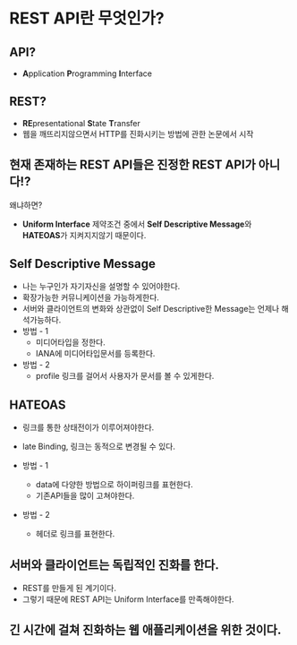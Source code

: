 # REST API란 무엇인가?

## API? 
- **A**pplication **P**rogramming **I**nterface

## REST?
- **RE**presentational **S**tate **T**ransfer
- 웹을 깨뜨리지않으면서 HTTP를 진화시키는 방법에 관한 논문에서 시작

## 현재 존재하는 REST API들은 진정한 REST API가 아니다!?

왜냐하면?
- **Uniform Interface** 제약조건 중에서 **Self Descriptive Message**와 **HATEOAS**가 지켜지지않기 때문이다.


## **Self Descriptive Message**
- 나는 누구인가 자기자신을 설명할 수 있어야한다.
- 확장가능한 커뮤니케이션을 가능하게한다.
- 서버와 클라이언트의 변화와 상관없이 Self Descriptive한 Message는 언제나 해석가능하다.
- 방법 - 1
    - 미디어타입을 정한다.
    - IANA에 미디어타입문서를 등록한다.
- 방법 - 2
    - profile 링크를 걸어서 사용자가 문서를 볼 수 있게한다. 

## **HATEOAS**
- 링크를 통한 상태전이가 이루어져야한다.
- late Binding, 링크는 동적으로 변경될 수 있다.

- 방법 - 1
    - data에 다양한 방법으로 하이퍼링크를 표현한다.
    - 기존API들을 많이 고쳐야한다.

- 방법 - 2
    - 헤더로 링크를 표현한다.
 
## 서버와 클라이언트는 독립적인 진화를 한다.
- REST를 만들게 된 계기이다.
- 그렇기 때문에 REST API는 Uniform Interface를 만족해야한다.

## 긴 시간에 걸쳐 진화하는 웹 애플리케이션을 위한 것이다.

 